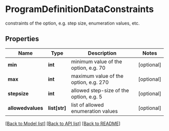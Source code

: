 # ProgramDefinitionDataConstraints

constraints of the option, e.g. step size, enumeration values, etc.
## Properties
Name | Type | Description | Notes
------------ | ------------- | ------------- | -------------
**min** | **int** | minimum value of the option, e.g. 70 | [optional] 
**max** | **int** | maximum value of the option, e.g. 270 | [optional] 
**stepsize** | **int** | allowed step-size of the option, e.g. 5 | [optional] 
**allowedvalues** | **list[str]** | list of allowed enumeration values | [optional] 

[[Back to Model list]](../README.md#documentation-for-models) [[Back to API list]](../README.md#documentation-for-api-endpoints) [[Back to README]](../README.md)


